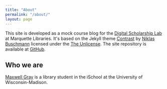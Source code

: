 ```yaml
---
title: "About"
permalink: "/about/"
layout: page
---
```


This site is developed as a mock course blog for the [Digital Scholarship Lab](https://www.marquette.edu/library/digital-scholarship/) at Marquette Libraries. It's based on the Jekyll theme [Contrast](https://github.com/niklasbuschmann/contrast) by [Niklas Buschmann](https://niklasbuschmann.github.io/) licensed under the [The Unlicense](https://github.com/niklasbuschmann/contrast/blob/master/UNLICENSE.txt). The site repository is available at [GitHub](https://github.com/maxgray20/english-3210).

## Who we are

[Maxwell Gray](https://maxgray20.com) is a library student in the iSchool at the University of Wisconsin-Madison.
